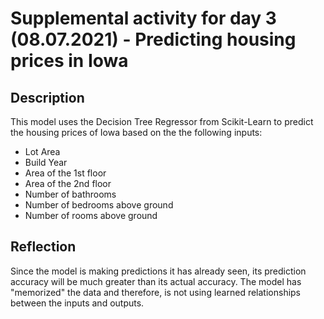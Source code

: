 # Supplemental activity for day 3 (08.07.2021) - Predicting housing prices in Iowa

## Description
This model uses the Decision Tree Regressor from Scikit-Learn to predict the housing prices of Iowa based on the the following inputs:
- Lot Area
- Build Year
- Area of the 1st floor
- Area of the 2nd floor
- Number of bathrooms
- Number of bedrooms above ground
- Number of rooms above ground

## Reflection
Since the model is making predictions it has already seen, its prediction accuracy will be much greater than its actual accuracy. The model has "memorized" the data and therefore, is not using learned relationships between the inputs and outputs. 